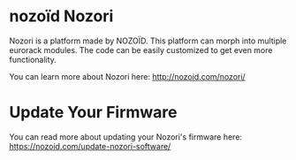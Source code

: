 # nozoïd Nozori

Nozori is a platform made by NOZOÏD. This platform can morph into multiple eurorack modules. The code can be easily customized to get even more functionality.

You can learn more about Nozori here: http://nozoid.com/nozori/

# Update Your Firmware

You can read more about updating your Nozori's firmware here: https://nozoid.com/update-nozori-software/
